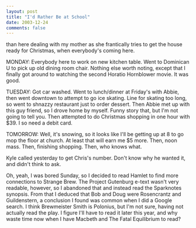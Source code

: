 ```yaml
---
layout: post
title: "I'd Rather Be at School"
date: 2003-12-24
comments: false
---
```

than here dealing with my mother as she frantically tries to get the house
ready for Christmas, when everybody's coming here.




MONDAY: Everybody here to work on new kitchen table. Went to Dominican U to
pick up old dining room chair. Nothing else worth noting, except that I
finally got around to watching the second Horatio Hornblower movie. It was
good.




TUESDAY: Got car washed. Went to lunch/dinner at Friday's with Abbie, then
went downtown to attempt to go ice skating. Line for skating too long, so went
to shnazzy restaurant just to order dessert. Then Abbie met up with this guy
friend, so I drove home by myself. Funny story that, but I'm not going to tell
you. Then attempted to do Christmas shopping in one hour with $39\. I so need a
debit card.




TOMORROW: Well, it's snowing, so it looks like I'll be getting up at 8 to go
mop the floor at church. At least that will earn me $5 more. Then, noon mass.
Then, finishing shopping. Then, who knows what.




Kyle called yesterday to get Chris's number. Don't know why he wanted it, and
didn't think to ask.




Oh, yeah, I was bored Sunday, so I decided to read Hamlet to find more
connections to Strange Brew. The Project Gutenburg e-text wasn't very
readable, however, so I abandoned that and instead read the Sparknotes
synopsis. From that I deduced that Bob and Doug were Rosencrantz and
Guildenstern, a conclusion I found was common when I did a Google search. I
think Brewmeister Smith is Polonius, but I'm not sure, having not actually
read the play. I figure I'll have to read it later this year, and why waste
time now when I have Macbeth and The Fatal Equilibrium to read?

